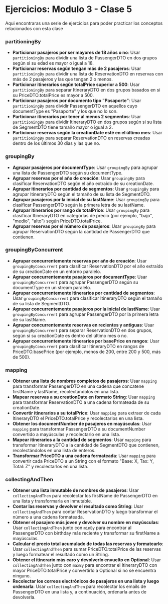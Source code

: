 # Ejercicios: Modulo 3 - Clase 5

Aqui encontraras una serie de ejercicios para poder practicar los conceptos relacionados con esta clase

### **partitioningBy**
- **Particionar pasajeros por ser mayores de 18 años o no**: Usar `partitioningBy` para dividir una lista de PassengerDTO en dos grupos según si su edad es mayor o igual a 18.
- **Particionar reservas según tengan más de 2 pasajeros**: Usar `partitioningBy` para dividir una lista de ReservationDTO en reservas con más de 2 pasajeros y las que tengan 2 o menos.
- **Particionar itinerarios según totalPrice superior a 500**: Usar `partitioningBy` para separar ItineraryDTO en dos grupos basados en si su PriceDTO.totalPrice es mayor a 500.
- **Particionar pasajeros por documento tipo "Pasaporte"**: Usar `partitioningBy` para dividir PassengerDTO en aquellos cuyo documentType es "Pasaporte" y los que no lo son.
- **Particionar itinerarios por tener al menos 2 segmentos**: Usar `partitioningBy` para dividir ItineraryDTO en dos grupos según si su lista de SegmentDTO tiene tamaño mayor o igual a 2.
- **Particionar reservas según la creationDate esté en el último mes**: Usar `partitioningBy` para separar ReservationDTO en reservas creadas dentro de los últimos 30 días y las que no.


### **groupingBy**
- **Agrupar pasajeros por documentType**: Usar `groupingBy` para agrupar una lista de PassengerDTO según su documentType.
- **Agrupar reservas por el año de creación**: Usar `groupingBy` para clasificar ReservationDTO según el año extraído de su creationDate.
- **Agrupar itinerarios por cantidad de segmentos**: Usar `groupingBy` para agrupar ItineraryDTO según el tamaño de su lista de SegmentDTO.
- **Agrupar pasajeros por la inicial de su lastName**: Usar `groupingBy` para clasificar PassengerDTO según la primera letra de su lastName.
- **Agrupar itinerarios por rango de totalPrice**: Usar `groupingBy` para clasificar ItineraryDTO en categorías de precio (por ejemplo, "bajo", "medio", "alto") según PriceDTO.totalPrice.
- **Agrupar reservas por el número de pasajeros**: Usar `groupingBy` para agrupar ReservationDTO según la cantidad de PassengerDTO que contienen.


### **groupingByConcurrent**
- **Agrupar concurrentemente reservas por año de creación**: Usar `groupingByConcurrent` para clasificar ReservationDTO por el año extraído de su creationDate en un entorno paralelo.
- **Agrupar concurrentemente pasajeros por documentType**: Usar `groupingByConcurrent` para agrupar PassengerDTO según su documentType en un stream paralelo.
- **Agrupar concurrentemente itinerarios por cantidad de segmentos**: Usar `groupingByConcurrent` para clasificar ItineraryDTO según el tamaño de su lista de SegmentDTO.
- **Agrupar concurrentemente pasajeros por la inicial de lastName**: Usar `groupingByConcurrent` para agrupar PassengerDTO por la primera letra de su lastName.
- **Agrupar concurrentemente reservas en recientes y antiguas**: Usar `groupingByConcurrent` para separar ReservationDTO en dos grupos, según si su creationDate es dentro del último mes o no.
- **Agrupar concurrentemente itinerarios por basePrice en rangos**: Usar `groupingByConcurrent` para clasificar ItineraryDTO en rangos de PriceDTO.basePrice (por ejemplo, menos de 200, entre 200 y 500, más de 500).


### **mapping**
- **Obtener una lista de nombres completos de pasajeros**: Usar `mapping` para transformar PassengerDTO en una cadena que concatene firstName y lastName, recolectándolos en una lista.
- **Mapear reservas a su creationDate en formato String**: Usar `mapping` para transformar ReservationDTO a una cadena formateada de su creationDate.
- **Convertir itinerarios a su totalPrice**: Usar `mapping` para extraer de cada ItineraryDTO el PriceDTO.totalPrice y recolectarlos en una lista.
- **Obtener los documentNumber de pasajeros en mayúsculas**: Usar `mapping` para transformar PassengerDTO a su documentNumber convertido a mayúsculas y recolectarlo en una lista.
- **Mapear itinerarios a la cantidad de segmentos**: Usar `mapping` para transformar ItineraryDTO a la cantidad de SegmentDTO que contienen, recolectándolos en una lista de enteros.
- **Transformar PriceDTO a una cadena formateada**: Usar `mapping` para convertir cada PriceDTO a un String con el formato "Base: X, Tax: Y, Total: Z" y recolectarlos en una lista.

### **collectingAndThen**
- **Obtener una lista inmutable de nombres de pasajeros**: Usar `collectingAndThen` para recolectar los firstName de PassengerDTO en una lista y transformarla en inmutable.
- **Contar las reservas y devolver el resultado como String**: Usar `collectingAndThen` para contar ReservationDTO y luego transformar el número a una cadena formateada.
- **Obtener el pasajero más joven y devolver su nombre en mayúsculas**: Usar `collectingAndThen` junto con `minBy` para encontrar al PassengerDTO con birthday más reciente y transformar su firstName a mayúsculas.
- **Calcular el precio total acumulado de todas las reservas y formatearlo**: Usar `collectingAndThen` para sumar PriceDTO.totalPrice de las reservas y luego formatear el resultado como un String.
- **Obtener el itinerario más caro y devolverlo envuelto en Optional**: Usar `collectingAndThen` junto con `maxBy` para encontrar el ItineraryDTO con mayor PriceDTO.totalPrice y convertirlo a Optional si no se encuentra ninguno.
- **Recolectar los correos electrónicos de pasajeros en una lista y luego ordenarla**: Usar `collectingAndThen` para recolectar los emails de PassengerDTO en una lista y, a continuación, ordenarla antes de devolverla.
